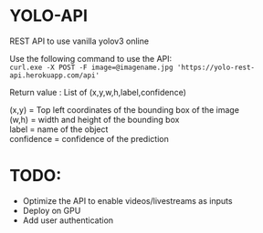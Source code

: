 # YOLO-API
REST API to use vanilla yolov3 online


Use the following command to use the API:</br>
```curl.exe -X POST -F image=@imagename.jpg 'https://yolo-rest-api.herokuapp.com/api'```

Return value : List of (x,y,w,h,label,confidence)

(x,y) = Top left coordinates of the bounding box of the image</br>
(w,h) = width and height of the bounding box</br>
label = name of the object</br>
confidence = confidence of the prediction</br>

# TODO:
- Optimize the API to enable videos/livestreams as inputs</br>
- Deploy on GPU</br>
- Add user authentication</br>

